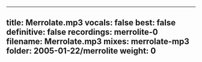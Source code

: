 
---
title: Merrolate.mp3
vocals: false
best: false
definitive: false
recordings: merrolite-0
filename: Merrolate.mp3
mixes: merrolate-mp3
folder: 2005-01-22/merrolite
weight: 0
---
